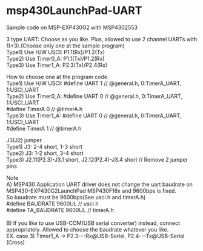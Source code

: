 # msp430LaunchPad-UART
Sample code on MSP-EXP430G2 with MSP4302553

3 type UART: Choose as you like. Plus, allowed to use 2 channel UARTs with 1)+3).(Choose only one at the sample program)<br>
  Type1) Use H/W USCI: P1.1(Rx)/P1.2(Tx)<br>
  Type2) Use Timer0_A: P1.1(Tx)/P1.2(Rx)<br>
  Type3) Use Timer1_A: P2.3(Tx)/P2.4(Rx)<br>
  
How to choose one at the program code.<br>
  Type1) Use H/W USCI:  #define UART    1 &#009;   // @general.h, 0:TimerA_UART, 1:USCI_UART<br>
  Type2) Use Timer0_A:  #define UART    0   // @general.h, 0:TimerA_UART, 1:USCI_UART<br>
                        #define TimerA  0   // @timerA.h<br>
  Type3) Use Timer1_A:  #define UART    0   // @general.h, 0:TimerA_UART, 1:USCI_UART<br>
                        #define TimerA  1   // @timerA.h<br>

J3(J2) jumper<br>
  Type1) J3: 2-4 short, 1-3 short<br>
  Type2) J3: 1-2 short, 3-4 short<br>
  Type3) J2.11(P2.3)-J3.1 short, J2.12(P2.4)-J3.4 short // Remove 2 jumper pins<br>

Note<br>
  A) MSP430 Application UART driver does not change the uart baudrate on MSP430-EXP430G2LaunchPad MSP430F16x and 9600bps is fixed.<br>
    So baudrate must be 9600bps(See usci.h and timerA.h)<br>
    #define BAUDRATE		    9600UL  // usci.h<br>
    #define TA_BAUDRATE			9600UL  // timerA.h<br>   
  B) If you like to use USB-COM(USB serial converter) instead, connect appropriately. Allowed to choose the baudrate whatever you like. <br>
    EX. case 3) Timer1_A -> P2.3---Rx@USB-Serial, P2.4---Tx@USB-Serial (Cross)<br>
    

